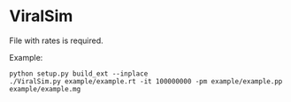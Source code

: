 # ViralSim

File with rates is required.

Example:
```
python setup.py build_ext --inplace
./ViralSim.py example/example.rt -it 100000000 -pm example/example.pp example/example.mg
```
